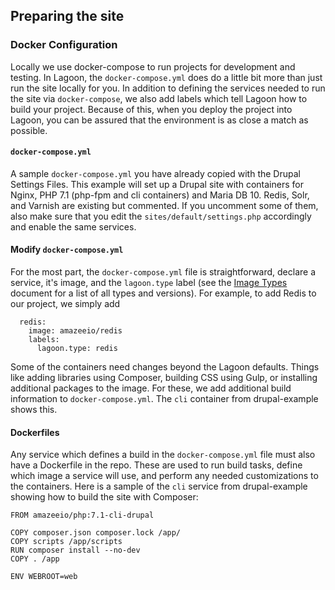 
## Preparing the site



### Docker Configuration
Locally we use docker-compose to run projects for development and testing. In Lagoon, the `docker-compose.yml` does do a little bit more than just run the site locally for you. In addition to defining the services needed to run the site via `docker-compose`, we also add labels which tell Lagoon how to build your project. Because of this, when you deploy the project into Lagoon, you can be assured that the environment is as close a match as possible.

#### `docker-compose.yml`
A sample `docker-compose.yml` you have already copied with the Drupal Settings Files. This example will set up a Drupal site with containers for Nginx, PHP 7.1 (php-fpm and cli containers) and Maria DB 10. Redis, Solr, and Varnish are existing but commented. If you uncomment some of them, also make sure that you edit the `sites/default/settings.php` accordingly and enable the same services.


#### Modify `docker-compose.yml`
For the most part, the `docker-compose.yml` file is straightforward, declare a service, it's image, and the `lagoon.type` label (see the [Image Types](/using_lagoon/types.md) document for a list of all types and versions). For example, to add Redis to our project, we simply add

```
  redis:
    image: amazeeio/redis
    labels:
      lagoon.type: redis
```
Some of the containers need changes beyond the Lagoon defaults. Things like adding libraries using Composer, building CSS using Gulp, or installing additional packages to the image. For these, we add additional build information to `docker-compose.yml`. The `cli` container from drupal-example shows this.


#### Dockerfiles
Any service which defines a build in the `docker-compose.yml` file must also have a Dockerfile in the repo. These are used to run build tasks, define which image a service will use, and perform any needed customizations to the containers. Here is a sample of the `cli` service from drupal-example showing how to build the site with Composer:
```
FROM amazeeio/php:7.1-cli-drupal

COPY composer.json composer.lock /app/
COPY scripts /app/scripts
RUN composer install --no-dev
COPY . /app

ENV WEBROOT=web
```
